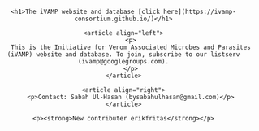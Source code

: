 <header>

    <h1>The iVAMP website and database [click here](https://ivamp-consortium.github.io/)</h1>

    <article align="left">
        <p>
        This is the Initiative for Venom Associated Microbes and Parasites (iVAMP) website and database. To join, subscribe to our listserv (ivamp@googlegroups.com).
        </p>
    </article>

    <article align="right">
        <p>Contact: Sabah Ul-Hasan (bysabahulhasan@gmail.com)</p>
    </article>

    <p><strong>New contributer erikfritas</strong></p>

</header>
